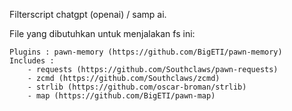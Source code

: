 Filterscript chatgpt (openai) / samp ai.

File yang dibutuhkan untuk menjalakan fs ini:
  
    Plugins : pawn-memory (https://github.com/BigETI/pawn-memory)
    Includes : 
        - requests (https://github.com/Southclaws/pawn-requests)
        - zcmd (https://github.com/Southclaws/zcmd)
        - strlib (https://github.com/oscar-broman/strlib)
        - map (https://github.com/BigETI/pawn-map)
